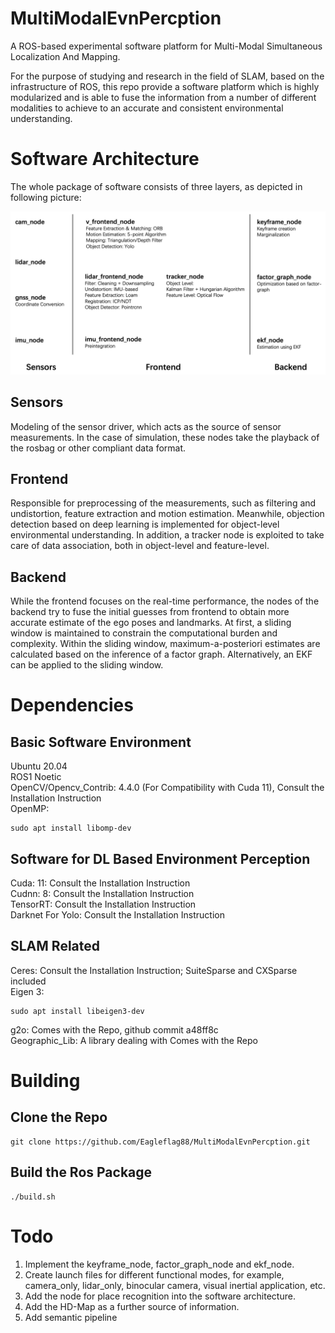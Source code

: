 # MultiModalEvnPercption

A ROS-based experimental software platform for Multi-Modal Simultaneous Localization And Mapping.

For the purpose of studying and research in the field of SLAM, based on the infrastructure of ROS, this repo provide a software platform which is highly 
modularized and is able to fuse the information from a number of different modalities to achieve to an accurate and consistent environmental understanding. 

# Software Architecture

The whole package of software consists of three layers, as depicted in following picture:

![Software Architecture](https://github.com/Eagleflag88/MultiModalEvnPercption/blob/main/SoftwareArch.jpg)

## Sensors
Modeling of the sensor driver, which acts as the source of sensor measurements. In the case of simulation, these nodes take the playback of the rosbag or other compliant data format.

## Frontend
Responsible for preprocessing of the measurements, such as filtering and undistortion, feature extraction and motion estimation. Meanwhile, objection detection based on deep learning is implemented for object-level environmental understanding. In addition, a tracker node is exploited to take care of data association, both in object-level and feature-level.

## Backend 
While the frontend focuses on the real-time performance, the nodes of the backend try to fuse the initial guesses from frontend to obtain more accurate estimate of the ego poses and landmarks. At first, a sliding window is maintained to constrain the computational burden and complexity. Within the sliding window, maximum-a-posteriori estimates are calculated based on the inference of a factor graph. Alternatively, an EKF can be applied to the sliding window.


# Dependencies

## Basic Software Environment
Ubuntu 20.04 \
ROS1 Noetic\
OpenCV/Opencv_Contrib: 4.4.0 (For Compatibility with Cuda 11), Consult the Installation Instruction\
OpenMP:
```
sudo apt install libomp-dev    
```

## Software for DL Based Environment Perception
Cuda: 11: Consult the Installation Instruction\
Cudnn: 8: Consult the Installation Instruction\
TensorRT: Consult the Installation Instruction\
Darknet For Yolo: Consult the Installation Instruction

## SLAM Related
Ceres: Consult the Installation Instruction; SuiteSparse and CXSparse included \
Eigen 3:
```
sudo apt install libeigen3-dev
```
g2o: Comes with the Repo, github commit a48ff8c\
Geographic_Lib: A library dealing with Comes with the Repo

# Building

## Clone the Repo
```
git clone https://github.com/Eagleflag88/MultiModalEvnPercption.git
```
## Build the Ros Package
```
./build.sh
```

# Todo

1. Implement the keyframe_node, factor_graph_node and ekf_node.
2. Create launch files for different functional modes, for example, camera_only, lidar_only, binocular camera, visual inertial application, etc.
3. Add the node for place recognition into the software architecture.
4. Add the HD-Map as a further source of information.
5. Add semantic pipeline





